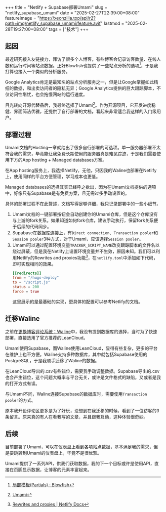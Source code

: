 +++
title = "Netlify + Supabase部署Umami"
slug = "netlify_supabase_umami"
date = "2025-02-27T22:39:00+08:00"
featureimage = "https://xeonzilla.top/api/r2?path=img/netlify_supabase_umami/feature.avif"
lastmod = "2025-02-28T19:27:00+08:00"
tags = ["技术"]
+++
## 起因
最近研究接入友链接力，拜访了很多个人博客，有些博客会记录访客数量、在线人数和运行时间等站点数据。正好Blowfish也提供了一些站点分析的选项[^1]，于是我打算也接入一个类似的分析服务。

Google Analytics肯定是最知名的站点分析服务之一，但是让Google掌握如此精细的数据，和出卖访问者的隐私无异；Google Analytics提供的巨大跟踪脚本，不仅访问性堪忧，也会拖慢网站的运行速度。

目光转向开源代替品后，我最终选择了Umami[^2]。作为开源项目，它开发进度稳健、界面简洁优雅，还提供了自行部署的文档，看起来非常适合我这样的入门级用户。

## 部署过程

Umami文档的Hosting一章就给出了很多自行部署的可选项。单一服务器部署不太符合我的需求，毕竟能让我免费长期使用的服务器真是难见踪迹，于是我们需要使用下方的App hosting + Managed databases方案。

在App hosting服务上，我选择Netlify，无他，只因我的Waline也部署在Netlify上，使用同样的平台方便管理，学习成本也更低。

Managed databases的选择其实已经呼之欲出，因为在Umami文档提供的选项中，好像只有Supabase是有免费方案，且无需过多手动设置的。

具体的部署过程不在此赘述，文档写得足够详细，我只记录部署中的一些小细节。

1. Umami文档的一键部署按钮会自动创建你的Umami仓库，但是这个仓库没有与上游的fork关系。如果知道如何fork仓库，建议手动执行，保留fork关系便于后续的代码同步。
2. Supabase在数据库连接上，有`Direct connection`、`Transaction pooler`和`Session pooler`3种方式，对于Umami，应该选择`Session pooler`。
3. Umami可以通过配置环境变量`TRACKER_SCRIPT_NAME`改变跟踪脚本的文件名以绕过屏蔽，但是我在Netlify上设置环境变量并不生效，原因未知。我们可以利用Netlify的Rewrites and proxies功能[^3]，在`netlify.toml`中添加如下代码，即可实现相同的效果。
    ```toml
    [[redirects]]
    from = "/hugo-deploy"
    to = "/script.js"
    status = 200
    force = true
    ```
    这里展示的是最基础的实现，更具体的配置可以参考Netlify的文档。

## 迁移Waline

之前在[更换博客评论系统：Waline](/post/waline/)中，我没有提到数据库的选择，当时为了快速部署，直接选用了官方推荐的LeanCloud。

Umami使用Supabase，而Waline使用LeanCloud，显得有些复杂，更多的平台在维护上也不方便。Waline支持多种数据库，其中就包括Supabase使用的PostgreSQL，于是我顺手迁移了Waline的数据。

在LeanCloud导出的.csv有些错位，需要我手动调整数据。Supabase导出的.csv也会产生错位，这个问题大概率与平台无关，或许是文件格式的缺陷，又或者是我的打开方式有误。

与Umami不同，Waline连接Supabase的数据库时，需要使用`Transaction pooler`的方式。

原本我开设评论区更多是为了好玩，没想到在我迁移的时候，看到了一位访客的3条留言。原来真的有人在看我写的文章，并且跟我互动，这种体验很奇妙。

## 后续

目前部署了Umami，可以在仪表盘上看到各项站点数据，基本满足我的需求，但是要跳转到Umami的仪表盘上，毕竟不是很优雅。

Umami提供了一系列API，供我们获取数据，我的下一个目标或许是使用API，直接在页脚显示数据，让博客的元素丰富起来。

[^1]:[局部模板(Partials) · Blowfish](https://blowfish.page/zh-cn/docs/partials/)
[^2]:[Umami](https://umami.is/)
[^3]:[Rewrites and proxies | Netlify Docs](https://docs.netlify.com/routing/redirects/rewrites-proxies/)